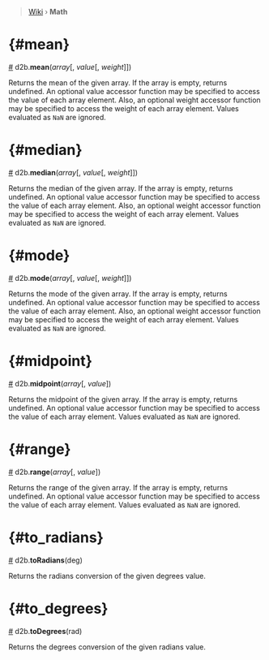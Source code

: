 > [Wiki](README.md) › **Math**

# {#mean}
[#](math.md#mean) d2b.**mean**(*array*[, *value*[, *weight*]])

Returns the mean of the given array. If the array is empty, returns undefined. An optional value accessor function may be specified to access the value of each array element. Also, an optional weight accessor function may be specified to access the weight of each array element. Values evaluated as `NaN` are ignored.

# {#median}
[#](math.md#median) d2b.**median**(*array*[, *value*[, *weight*]])

Returns the median of the given array. If the array is empty, returns undefined. An optional value accessor function may be specified to access the value of each array element. Also, an optional weight accessor function may be specified to access the weight of each array element. Values evaluated as `NaN` are ignored.

# {#mode}
[#](math.md#mode) d2b.**mode**(*array*[, *value*[, *weight*]])

Returns the mode of the given array. If the array is empty, returns undefined. An optional value accessor function may be specified to access the value of each array element. Also, an optional weight accessor function may be specified to access the weight of each array element. Values evaluated as `NaN` are ignored.

# {#midpoint}
[#](math.md#midpoint) d2b.**midpoint**(*array*[, *value*])

Returns the midpoint of the given array. If the array is empty, returns undefined. An optional value accessor function may be specified to access the value of each array element. Values evaluated as `NaN` are ignored.

# {#range}
[#](math.md#range) d2b.**range**(*array*[, *value*])

Returns the range of the given array. If the array is empty, returns undefined. An optional value accessor function may be specified to access the value of each array element. Values evaluated as `NaN` are ignored.

# {#to_radians}
[#](math.md#to_radians) d2b.**toRadians**(deg)

Returns the radians conversion of the given degrees value.

# {#to_degrees}
[#](math.md#to_degrees) d2b.**toDegrees**(rad)

Returns the degrees conversion of the given radians value.
